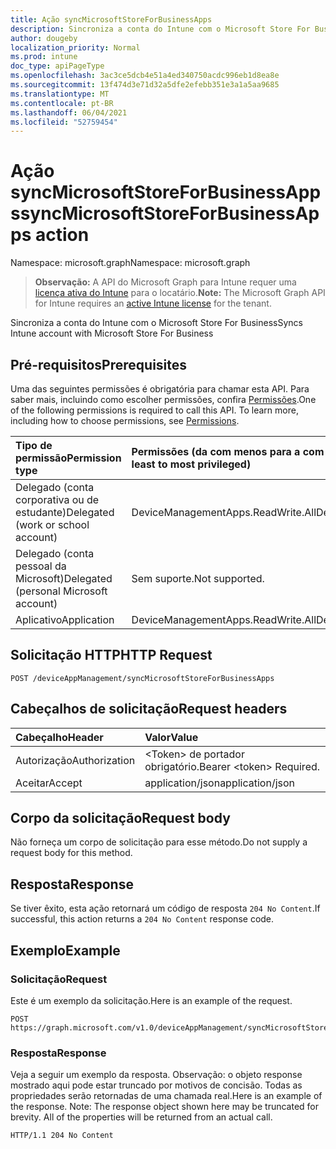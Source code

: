 ```yaml
---
title: Ação syncMicrosoftStoreForBusinessApps
description: Sincroniza a conta do Intune com o Microsoft Store For Business
author: dougeby
localization_priority: Normal
ms.prod: intune
doc_type: apiPageType
ms.openlocfilehash: 3ac3ce5dcb4e51a4ed340750acdc996eb1d8ea8e
ms.sourcegitcommit: 13f474d3e71d32a5dfe2efebb351e3a1a5aa9685
ms.translationtype: MT
ms.contentlocale: pt-BR
ms.lasthandoff: 06/04/2021
ms.locfileid: "52759454"
---
```

# <a name="syncmicrosoftstoreforbusinessapps-action"></a><span data-ttu-id="9ea75-103">Ação syncMicrosoftStoreForBusinessApps</span><span class="sxs-lookup"><span data-stu-id="9ea75-103">syncMicrosoftStoreForBusinessApps action</span></span>

<span data-ttu-id="9ea75-104">Namespace: microsoft.graph</span><span class="sxs-lookup"><span data-stu-id="9ea75-104">Namespace: microsoft.graph</span></span>

> <span data-ttu-id="9ea75-105">**Observação:** A API do Microsoft Graph para Intune requer uma [licença ativa do Intune](https://go.microsoft.com/fwlink/?linkid=839381) para o locatário.</span><span class="sxs-lookup"><span data-stu-id="9ea75-105">**Note:** The Microsoft Graph API for Intune requires an [active Intune license](https://go.microsoft.com/fwlink/?linkid=839381) for the tenant.</span></span>

<span data-ttu-id="9ea75-106">Sincroniza a conta do Intune com o Microsoft Store For Business</span><span class="sxs-lookup"><span data-stu-id="9ea75-106">Syncs Intune account with Microsoft Store For Business</span></span>

## <a name="prerequisites"></a><span data-ttu-id="9ea75-107">Pré-requisitos</span><span class="sxs-lookup"><span data-stu-id="9ea75-107">Prerequisites</span></span>
<span data-ttu-id="9ea75-p101">Uma das seguintes permissões é obrigatória para chamar esta API. Para saber mais, incluindo como escolher permissões, confira [Permissões](/graph/permissions-reference).</span><span class="sxs-lookup"><span data-stu-id="9ea75-p101">One of the following permissions is required to call this API. To learn more, including how to choose permissions, see [Permissions](/graph/permissions-reference).</span></span>

|<span data-ttu-id="9ea75-110">Tipo de permissão</span><span class="sxs-lookup"><span data-stu-id="9ea75-110">Permission type</span></span>|<span data-ttu-id="9ea75-111">Permissões (da com menos para a com mais privilégios)</span><span class="sxs-lookup"><span data-stu-id="9ea75-111">Permissions (from least to most privileged)</span></span>|
|:---|:---|
|<span data-ttu-id="9ea75-112">Delegado (conta corporativa ou de estudante)</span><span class="sxs-lookup"><span data-stu-id="9ea75-112">Delegated (work or school account)</span></span>|<span data-ttu-id="9ea75-113">DeviceManagementApps.ReadWrite.All</span><span class="sxs-lookup"><span data-stu-id="9ea75-113">DeviceManagementApps.ReadWrite.All</span></span>|
|<span data-ttu-id="9ea75-114">Delegado (conta pessoal da Microsoft)</span><span class="sxs-lookup"><span data-stu-id="9ea75-114">Delegated (personal Microsoft account)</span></span>|<span data-ttu-id="9ea75-115">Sem suporte.</span><span class="sxs-lookup"><span data-stu-id="9ea75-115">Not supported.</span></span>|
|<span data-ttu-id="9ea75-116">Aplicativo</span><span class="sxs-lookup"><span data-stu-id="9ea75-116">Application</span></span>|<span data-ttu-id="9ea75-117">DeviceManagementApps.ReadWrite.All</span><span class="sxs-lookup"><span data-stu-id="9ea75-117">DeviceManagementApps.ReadWrite.All</span></span>|

## <a name="http-request"></a><span data-ttu-id="9ea75-118">Solicitação HTTP</span><span class="sxs-lookup"><span data-stu-id="9ea75-118">HTTP Request</span></span>
<!-- {
  "blockType": "ignored"
}
-->
``` http
POST /deviceAppManagement/syncMicrosoftStoreForBusinessApps
```

## <a name="request-headers"></a><span data-ttu-id="9ea75-119">Cabeçalhos de solicitação</span><span class="sxs-lookup"><span data-stu-id="9ea75-119">Request headers</span></span>
|<span data-ttu-id="9ea75-120">Cabeçalho</span><span class="sxs-lookup"><span data-stu-id="9ea75-120">Header</span></span>|<span data-ttu-id="9ea75-121">Valor</span><span class="sxs-lookup"><span data-stu-id="9ea75-121">Value</span></span>|
|:---|:---|
|<span data-ttu-id="9ea75-122">Autorização</span><span class="sxs-lookup"><span data-stu-id="9ea75-122">Authorization</span></span>|<span data-ttu-id="9ea75-123">&lt;Token&gt; de portador obrigatório.</span><span class="sxs-lookup"><span data-stu-id="9ea75-123">Bearer &lt;token&gt; Required.</span></span>|
|<span data-ttu-id="9ea75-124">Aceitar</span><span class="sxs-lookup"><span data-stu-id="9ea75-124">Accept</span></span>|<span data-ttu-id="9ea75-125">application/json</span><span class="sxs-lookup"><span data-stu-id="9ea75-125">application/json</span></span>|

## <a name="request-body"></a><span data-ttu-id="9ea75-126">Corpo da solicitação</span><span class="sxs-lookup"><span data-stu-id="9ea75-126">Request body</span></span>
<span data-ttu-id="9ea75-127">Não forneça um corpo de solicitação para esse método.</span><span class="sxs-lookup"><span data-stu-id="9ea75-127">Do not supply a request body for this method.</span></span>

## <a name="response"></a><span data-ttu-id="9ea75-128">Resposta</span><span class="sxs-lookup"><span data-stu-id="9ea75-128">Response</span></span>
<span data-ttu-id="9ea75-129">Se tiver êxito, esta ação retornará um código de resposta `204 No Content`.</span><span class="sxs-lookup"><span data-stu-id="9ea75-129">If successful, this action returns a `204 No Content` response code.</span></span>

## <a name="example"></a><span data-ttu-id="9ea75-130">Exemplo</span><span class="sxs-lookup"><span data-stu-id="9ea75-130">Example</span></span>

### <a name="request"></a><span data-ttu-id="9ea75-131">Solicitação</span><span class="sxs-lookup"><span data-stu-id="9ea75-131">Request</span></span>
<span data-ttu-id="9ea75-132">Este é um exemplo da solicitação.</span><span class="sxs-lookup"><span data-stu-id="9ea75-132">Here is an example of the request.</span></span>
``` http
POST https://graph.microsoft.com/v1.0/deviceAppManagement/syncMicrosoftStoreForBusinessApps
```

### <a name="response"></a><span data-ttu-id="9ea75-133">Resposta</span><span class="sxs-lookup"><span data-stu-id="9ea75-133">Response</span></span>
<span data-ttu-id="9ea75-p102">Veja a seguir um exemplo da resposta. Observação: o objeto response mostrado aqui pode estar truncado por motivos de concisão. Todas as propriedades serão retornadas de uma chamada real.</span><span class="sxs-lookup"><span data-stu-id="9ea75-p102">Here is an example of the response. Note: The response object shown here may be truncated for brevity. All of the properties will be returned from an actual call.</span></span>
``` http
HTTP/1.1 204 No Content
```




